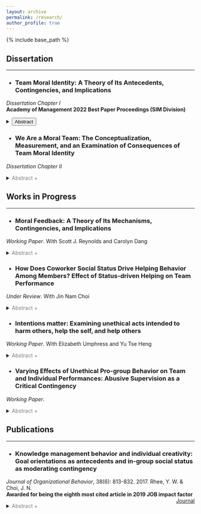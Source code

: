 ```yaml
---
layout: archive
permalink: /research/
author_profile: true
---
```


{% include base_path %}

## Dissertation
---

+ ### Team Moral Identity: A Theory of Its Antecedents, Contingencies, and Implications  
*Dissertation Chapter I* <br>
**Academy of Management 2022 Best Paper Proceedings (SIM Division)**
    <details>
    <summary><font color="gray"><button>Abstract</button></font></summary>
    <blockquote>In this paper, we introduce the concept of team moral identity, a team-level construct that represents the shared cognition that morality is a central, distinctive, and enduring attribute that defines the team. We draw from the theory of moral self, social identity theory, and self- verification literature to develop a model of the antecedents and outcomes of team moral identity. This model has theoretical implications for scholarship focusing on moral identity, collective identity, and behavioral ethics, and it holds numerous practical implications for those working in teams.</blockquote>
  </details>

+ ### We Are a Moral Team: The Conceptualization, Measurement, and an Examination of Consequences of Team Moral Identity
*Dissertation Chapter II*
    <details>
    <summary><font color="gray">Abstract +</font></summary>
    <blockquote>Moral identity has been one of the most frequently studied constructs in the field of behavioral ethics, yet previous studies have mostly examined moral identity as an individual phenomenon. Integrating the research findings from the collective identity and social identity literature, we examine moral identity at the team-level. In four studies, we develop a valid measure of team moral identity and explore its effects on various workplace outcomes. We find that team moral identity can take a different form depending on a unique set of moral values, i.e., conduct- or outcome-oriented moral characteristics, that a team regards as part of their definitional characteristics. We find that both conduct- and outcome-oriented team moral identities influence important moral and non-moral team outcomes, though their relational strengths can be vastly different as each team moral identity involves unique motivational influences on teams. Overall, this paper offers a theoretical and empirical basis for future research on team moral identity.</blockquote>
  </details>

## Works in Progress
---

+ ### Moral Feedback: A Theory of Its Mechanisms, Contingencies, and Implications 
*Working Paper*. With Scott J. Reynolds and Carolyn Dang
    <details>
    <summary><font color="gray">Abstract +</font></summary>
    <blockquote>Moral self-regulation has attracted substantial research attention as a mechanism that explains employee moral behavior. However, an important piece of moral regulation has been largely overlooked in the literature, namely, supervisory moral feedback. To theoretically explain the behavioral corrective function of moral feedback, we define two different forms of supervisory moral feedback: criterion referenced and social comparison moral feedback. Drawing from the feedback intervention and moral decision-making literatures, we argue that criterion referenced moral feedback decreases subsequent employee immoral behavior through cognitive pathways, while social comparison moral feedback does so by distinct mechanisms involving social pathways. We also define three different dimensions of the behavioral correction, duration, breadth, and immediacy, and propose that the behavioral correction effect of moral feedback varies contingent upon factors at the individual, team, and organizational levels. The present conceptual analysis highlights supervisors’ role in guiding subordinates who are morally off track and offers practical guidance on how to administer moral feedback consistent with the moral goals of an organization.</blockquote>
  </details>

+ ### How Does Coworker Social Status Drive Helping Behavior Among Members? Effect of Status-driven Helping on Team Performance 
*Under Review*. With Jin Nam Choi
    <details>
    <summary><font color="gray">Abstract +</font></summary>
    <blockquote>This study theorizes and examines how employees’ helping behavior is predicted by coworkers’ social status, which reflects the operation of an impression management motive. Drawing on social exchange theory and resource allocation framework, we further identify intragroup task conflict as a critical boundary condition that accentuates the role of coworker social status and further politicizes the helping behavior of employees. In view of the literature on the dark side of citizenship behavior, members’ status-driven helping behavior is expected to compromise team performance by reducing trust and coordination among team members. The current conceptual framework was empirically tested by field survey and online experimental studies. This study highlights the importance of distinct motives (prosocial, task-related, and self-serving) underlying citizenship behavior, which may lead to disparate individual and organizational outcomes.</blockquote>
  </details>

+ ### Intentions matter: Examining unethical acts intended to harm others, help the self, and help others
*Working Paper*. With Elizabeth Umphress and Yu Tse Heng
    <details>
    <summary><font color="gray">Abstract +</font></summary>
    <blockquote>This study theorizes and examines how observing unethical behaviors with different underlying intents, namely, pro-group, self-serving, and harming, committed by a group member influences an observer’s group directed behaviors. Drawing on the social identity theory, we identify the motivations to leave a group and avoid group members as critical group-oriented behaviors after observing a member’s unethical behavior. Furthermore, we posit the trust and threat as critical mechanisms that explain the observer’s reactions to different types of unethical intentions demonstrated by the perpetrator. We hypothesize that the unethical behavior with the harming intent will have the strongest effect, followed by the unethical behaviors committed with the self-serving and prosocial intentions. These hypotheses were empirically tested by online experimental studies using the scenario and critical incident methods; . This paper highlights the importance of identifying distinct motives (i.e., pro-group, self-serving, or harming) of unethical behaviors that occur in a group setting, which can involve distinct social identity processes that possess unique group-directed implications.</blockquote>
  </details>

+ ### Varying Effects of Unethical Pro-group Behavior on Team and Individual Performances: Abusive Supervision as a Critical Contingency
*Working Paper*. 
    <details>
    <summary><font color="gray">Abstract +</font></summary>
    <blockquote>The current study hypothesizes and tests how unethical pro-group behavior (UPB) of individual employees predict individual and team performance in a heterologous way. Drawing on the behavioral ethics literature and cognitive energetics theory, this study further identifies abusive supervision as a critical boundary condition that accentuates the heterogeneous relationship between UPB and performances at the individual- and team-levels. The current conceptual framework was empirically tested by 56 teams consisted of 186 Korean employees. Analytic results from multi-level and regression analysis reveal that UPB by individual employee is a significant and negative predictor of individual task performance, which tends to be strong in teams with a highly abusive leader. Collective UPB at teams shows a significantly positive effect on team performance, and this effect was driven primarily by teams with a highly abusive leader. The current theoretical and empirical analysis highlights the multi-level nature of UPB and its performance implications.</blockquote>
  </details>

## Publications
---

+ ### Knowledge management behavior and individual creativity: Goal orientations as antecedents and in-group social status as moderating contingency
*Journal of Organizational Behavior*, 38(6): 813-832. 2017. Rhee, Y. W. & Choi, J. N.<br>
**Awarded for being the eighth most cited article in 2019 JOB impact factor**
<span style="float:right"><a target = "_blank" href="https://doi.org/10.1002/job.2168" class="btn btn--warning btn--small">Journal</a>
    <details>
    <summary><font color="gray">Abstract +</font></summary>
    <blockquote>Creativity is an increasingly important domain of performance largely based on knowledge held and exchanged among employees. Despite the necessity of knowledge exchange, individual employees tend to experience mixed motivation caused by the inherent social dilemma of knowledge sharing. To pragmatically explain how individuals deal with this motivational dilemma, we propose an expanded framework of knowledge management behavior (KMB) that includes knowledge sharing, hiding, and manipulation. Individual choices among these KMBs may be driven by dispositional goal orientations. We also propose that the effects of KMB on creativity of employees vary depending on their social status in a work group. Our analyses based on 214 employees from 37 teams reveal that (i) learning goal orientation increases knowledge sharing and decreases knowledge manipulation; (ii) avoiding goal orientation increases knowledge sharing and manipulation; and (iii) proving goal orientation increases knowledge hiding and manipulation. Knowledge hiding is negatively related to employee creativity, particularly for employees with high social status. Knowledge manipulation is positively related to creativity, particularly for those with high social status. This study develops and validates a theoretical framework explaining the formative process and distinct outcomes of the multifaceted and strategic approaches to KMB at the individual level.</blockquote>
  </details>
    








